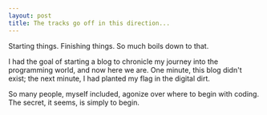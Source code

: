 ```yaml
---
layout: post
title: The tracks go off in this direction...
---
```


Starting things.  Finishing things.  So much boils down to that.

I had the goal of starting a blog to chronicle my journey into the programming world, and now here we are.  One minute, this blog didn't exist; the next minute, I had planted my flag in the digital dirt.

So many people, myself included, agonize over where to begin with coding.  The secret, it seems, is simply to begin.
